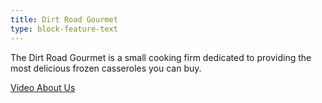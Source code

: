 ```yaml
---
title: Dirt Road Gourmet
type: block-feature-text
---
```



The Dirt Road Gourmet is a small cooking firm dedicated to providing the most delicious frozen casseroles you can buy.&nbsp;

[Video About Us](https://www.youtube.com/watch?v=itshtsEOHoc)